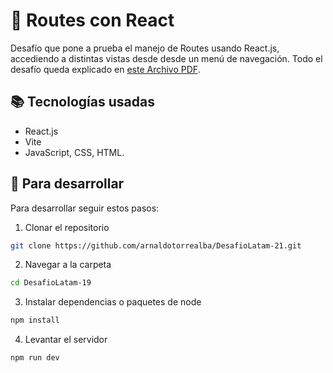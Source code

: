 # 📝 Routes con React

Desafío que pone a prueba el manejo de Routes usando React.js, accediendo a distintas vistas desde desde un menú de navegación. Todo el desafío queda explicado en [este Archivo PDF](https://github.com/arnaldotorrealba/DesafioLatam-21/blob/main/Desafio_happy_cake.pdf?raw=true).

## 📚 Tecnologías usadas

-   React.js
-   Vite
-   JavaScript, CSS, HTML.

## 🚀 Para desarrollar

Para desarrollar seguir estos pasos:

1. Clonar el repositorio

```bash
git clone https://github.com/arnaldotorrealba/DesafioLatam-21.git
```

2. Navegar a la carpeta

```bash
cd DesafioLatam-19
```

3. Instalar dependencias o paquetes de node

```bash
npm install
```

4. Levantar el servidor

```bash
npm run dev
```
